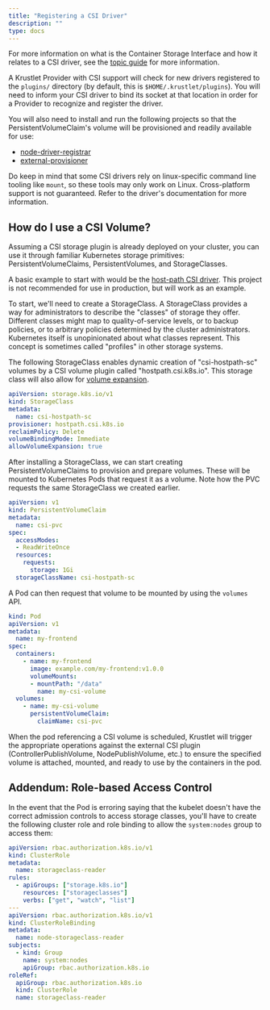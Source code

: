 ```yaml
---
title: "Registering a CSI Driver"
description: ""
type: docs
---
```


For more information on what is the Container Storage Interface and how it
relates to a CSI driver, see the [topic guide](../topics/csi.md) for more
information.

A Krustlet Provider with CSI support will check for new drivers registered to
the `plugins/` directory (by default, this is `$HOME/.krustlet/plugins`). You
will need to inform your CSI driver to bind its socket at that location in order
for a Provider to recognize and register the driver.

You will also need to install and run the following projects so that the
PersistentVolumeClaim's volume will be provisioned and readily available for
use:

- [node-driver-registrar](https://github.com/kubernetes-csi/node-driver-registrar)
- [external-provisioner](https://github.com/kubernetes-csi/external-provisioner)

Do keep in mind that some CSI drivers rely on linux-specific command line
tooling like `mount`, so these tools may only work on Linux. Cross-platform
support is not guaranteed. Refer to the driver's documentation for more
information.

## How do I use a CSI Volume?

Assuming a CSI storage plugin is already deployed on your cluster, you can use
it through familiar Kubernetes storage primitives: PersistentVolumeClaims,
PersistentVolumes, and StorageClasses.

A basic example to start with would be the [host-path CSI
driver](https://github.com/kubernetes-csi/csi-driver-host-path). This project is
not recommended for use in production, but will work as an example.

To start, we'll need to create a StorageClass. A StorageClass provides a way for
administrators to describe the "classes" of storage they offer. Different
classes might map to quality-of-service levels, or to backup policies, or to
arbitrary policies determined by the cluster administrators. Kubernetes itself
is unopinionated about what classes represent. This concept is sometimes called
"profiles" in other storage systems.

The following StorageClass enables dynamic creation of "csi-hostpath-sc" volumes
by a CSI volume plugin called "hostpath.csi.k8s.io". This storage class will
also allow for [volume
expansion](https://github.com/kubernetes-csi/external-resizer).

```yaml
apiVersion: storage.k8s.io/v1
kind: StorageClass
metadata:
  name: csi-hostpath-sc
provisioner: hostpath.csi.k8s.io
reclaimPolicy: Delete
volumeBindingMode: Immediate
allowVolumeExpansion: true
```

After installing a StorageClass, we can start creating PersistentVolumeClaims to
provision and prepare volumes. These will be mounted to Kubernetes Pods that
request it as a volume. Note how the PVC requests the same StorageClass we
created earlier.

```yaml
apiVersion: v1
kind: PersistentVolumeClaim
metadata:
  name: csi-pvc
spec:
  accessModes:
  - ReadWriteOnce
  resources:
    requests:
      storage: 1Gi
  storageClassName: csi-hostpath-sc
```

A Pod can then request that volume to be mounted by using the `volumes` API.

```yaml
kind: Pod
apiVersion: v1
metadata:
  name: my-frontend
spec:
  containers:
    - name: my-frontend
      image: example.com/my-frontend:v1.0.0
      volumeMounts:
      - mountPath: "/data"
        name: my-csi-volume
  volumes:
    - name: my-csi-volume
      persistentVolumeClaim:
        claimName: csi-pvc
```

When the pod referencing a CSI volume is scheduled, Krustlet will trigger the
appropriate operations against the external CSI plugin (ControllerPublishVolume,
NodePublishVolume, etc.) to ensure the specified volume is attached, mounted,
and ready to use by the containers in the pod.

## Addendum: Role-based Access Control

In the event that the Pod is erroring saying that the kubelet doesn't have the
correct admission controls to access storage classes, you'll have to create the
following cluster role and role binding to allow the `system:nodes` group to
access them:

```yaml
apiVersion: rbac.authorization.k8s.io/v1
kind: ClusterRole
metadata:
  name: storageclass-reader
rules:
  - apiGroups: ["storage.k8s.io"]
    resources: ["storageclasses"]
    verbs: ["get", "watch", "list"]
---
apiVersion: rbac.authorization.k8s.io/v1
kind: ClusterRoleBinding
metadata:
  name: node-storageclass-reader
subjects:
  - kind: Group
    name: system:nodes
    apiGroup: rbac.authorization.k8s.io
roleRef:
  apiGroup: rbac.authorization.k8s.io
  kind: ClusterRole
  name: storageclass-reader
```
